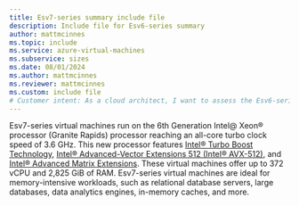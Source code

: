 ```yaml
---
title: Esv7-series summary include file
description: Include file for Esv6-series summary
author: mattmcinnes
ms.topic: include
ms.service: azure-virtual-machines
ms.subservice: sizes
ms.date: 08/01/2024
ms.author: mattmcinnes
ms.reviewer: mattmcinnes
ms.custom: include file
# Customer intent: As a cloud architect, I want to assess the Esv6-series virtual machines' specifications, so that I can determine their suitability for memory-intensive enterprise applications and optimize our infrastructure for performance.
---
```

Esv7-series virtual machines run on the 6th Generation Intel@ Xeon® processor (Granite Rapids) processor reaching an all-core turbo clock speed of 3.6 GHz. This new processor features [Intel&reg; Turbo Boost Technology](https://www.intel.com/content/www/us/en/architecture-and-technology/turbo-boost/turbo-boost-technology.html), [Intel&reg; Advanced-Vector Extensions 512 (Intel&reg; AVX-512)](https://www.intel.com/content/www/us/en/architecture-and-technology/avx-512-overview.html), and [Intel&reg; Advanced Matrix Extensions](https://www.intel.com/content/www/us/en/products/docs/accelerator-engines/advanced-matrix-extensions/overview.html). These virtual machines offer up to 372 vCPU and 2,825 GiB of RAM. Esv7-series virtual machines are ideal for memory-intensive workloads, such as relational database servers, large databases, data analytics engines, in-memory caches, and more.
